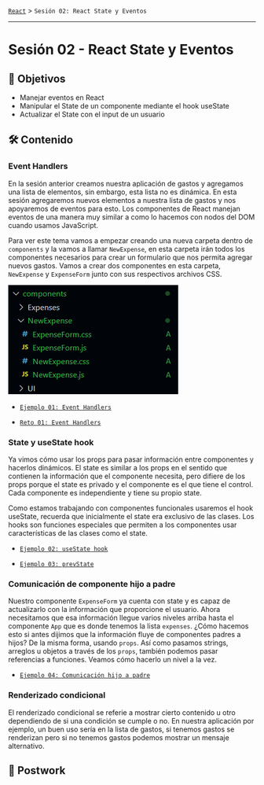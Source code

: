 [`React`](../README.md) > `Sesión 02: React State y Eventos`

---

# Sesión 02 - React State y Eventos

## 🎯 Objetivos

- Manejar eventos en React
- Manipular el State de un componente mediante el hook useState
- Actualizar el State con el input de un usuario

## 🛠 Contenido

### Event Handlers

En la sesión anterior creamos nuestra aplicación de gastos y agregamos una lista de elementos, sin embargo, esta lista no es dinámica. En esta sesión agregaremos nuevos elementos a nuestra lista de gastos y nos apoyaremos de eventos para esto. Los componentes de React manejan eventos de una manera muy similar a como lo hacemos con nodos del DOM cuando usamos JavaScript.

Para ver este tema vamos a empezar creando una nueva carpeta dentro de `components` y la vamos a llamar `NewExpense`, en esta carpeta irán todos los componentes necesarios para crear un formulario que nos permita agregar nuevos gastos. Vamos a crear dos componentes en esta carpeta, `NewExpense` y `ExpenseForm` junto con sus respectivos archivos CSS.

![New Expense Directory](./assets/new-expense-directory.png)

- [`Ejemplo 01: Event Handlers`](./Ejemplo-01/Readme.md)

- [`Reto 01: Event Handlers`](Reto-01/Readme.md)

### State y useState hook

Ya vimos cómo usar los props para pasar información entre componentes y hacerlos dinámicos. El state es similar a los props en el sentido que contienen la información que el componente necesita, pero difiere de los props porque el state es privado y el componente es el que tiene el control. Cada componente es independiente y tiene su propio state.

Como estamos trabajando con componentes funcionales usaremos el hook useState, recuerda que inicialmente el state era exclusivo de las clases. Los hooks son funciones especiales que permiten a los componentes usar características de las clases como el state.

- [`Ejemplo 02: useState hook`](./Ejemplo-02/Readme.md)

- [`Ejemplo 03: prevState`](./Ejemplo-03/Readme.md)

### Comunicación de componente hijo a padre

Nuestro componente `ExpenseForm` ya cuenta con state y es capaz de actualizarlo con la información que proporcione el usuario. Ahora necesitamos que esa información llegue varios niveles arriba hasta el componente `App` que es donde tenemos la lista `expenses`. ¿Cómo hacemos esto si antes dijimos que la información fluye de componentes padres a hijos? De la misma forma, usando `props`. Así como pasamos strings, arreglos u objetos a través de los `props`, también podemos pasar referencias a funciones. Veamos cómo hacerlo un nivel a la vez.

- [`Ejemplo 04: Comunicación hijo a padre`](./Ejemplo-04/Readme.md)

### Renderizado condicional

El renderizado condicional se referie a mostrar cierto contenido u otro dependiendo de si una condición se cumple o no. En nuestra aplicación por ejemplo, un buen uso sería en la lista de gastos, si tenemos gastos se renderizan pero si no tenemos gastos podemos mostrar un mensaje alternativo.

## 📝 Postwork
